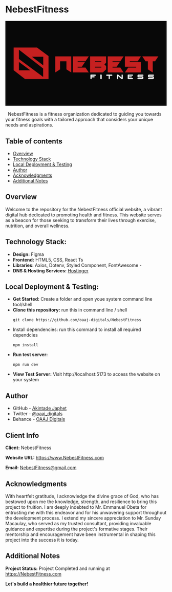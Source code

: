 # NebestFitness

![NebestFitness Logo](/public/nebest-preview.png)

&nbsp; NebestFitness is a fitness organization dedicated to guiding you towards your fitness goals with a tailored approach that considers your unique needs and aspirations.

## Table of contents

-   [Overview](#overview)
-   [Technology Stack](#technology-stack)
-   [Local Deployment & Testing](#local-deployment--testing)
-   [Author](#author)
-   [Acknowledgments](#acknowledgments)
-   [Additional Notes](#additional-notes)

## Overview

Welcome to the repository for the NebestFitness official website, a vibrant digital hub dedicated to promoting health and fitness. This website serves as a beacon for those seeking to transform their lives through exercise, nutrition, and overall wellness.

## Technology Stack:

-   **Design:** Figma
-   **Frontend:** HTML5, CSS, React Ts
-   **Libraries:** Axios, Dotenv, Styled Component, FontAwesome -
-   **DNS & Hosting Services:** [Hostinger](https://www.hostinger.com)

## Local Deployment & Testing:

-   **Get Started:** Create a folder and open youe system command line tool/shell
-   **Clone this repository:** run this in command line / shell
    ```
    git clone https://github.com/oaaj-digitals/NebestFitness
    ```
-   Install dependencies: run this command to install all required dependcies
    ```
    npm install
    ```
-   **Run test server:**
    ```
    npm run dev
    ```
-   **View Test Server:** Visit http://localhost:5173 to access the website on your system

## Author

-   GitHub - [Akintade Japhet](https://github.com/oaaj-digitals)
-   Twitter - [@oaaj_digitals](https://www.x.com/oaaj_digitls)
-   Behance - [OAAJ Digitals](https://www.behance.net/oaaj_digital)

## Client Info

**Client:** NebestFitness

**Website URL:** https://www.NebestFitness.com

**Email:** NebestFitness@gmail.com

## Acknowledgments

With heartfelt gratitude, I acknowledge the divine grace of God, who has bestowed upon me the knowledge, strength, and resilience to bring this project to fruition. I am deeply indebted to Mr. Emmanuel Obeta for entrusting me with this endeavor and for his unwavering support throughout the development process. I extend my sincere appreciation to Mr. Sunday Macaulay, who served as my trusted consultant, providing invaluable guidance and expertise during the project's formative stages. Their mentorship and encouragement have been instrumental in shaping this project into the success it is today.

## Additional Notes

**Project Status:** Project Completed and running at https://NebestFitness.com

**Let's build a healthier future together!**
